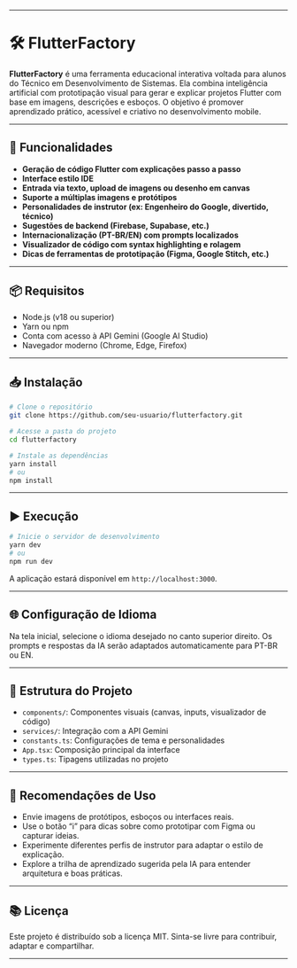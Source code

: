 
---

# 🛠️ FlutterFactory

**FlutterFactory** é uma ferramenta educacional interativa voltada para alunos do Técnico em Desenvolvimento de Sistemas. Ela combina inteligência artificial com prototipação visual para gerar e explicar projetos Flutter com base em imagens, descrições e esboços. O objetivo é promover aprendizado prático, acessível e criativo no desenvolvimento mobile.

---

## 🚀 Funcionalidades

- **Geração de código Flutter com explicações passo a passo**
- **Interface estilo IDE**
- **Entrada via texto, upload de imagens ou desenho em canvas**
- **Suporte a múltiplas imagens e protótipos**
- **Personalidades de instrutor (ex: Engenheiro do Google, divertido, técnico)**
- **Sugestões de backend (Firebase, Supabase, etc.)**
- **Internacionalização (PT-BR/EN) com prompts localizados**
- **Visualizador de código com syntax highlighting e rolagem**
- **Dicas de ferramentas de prototipação (Figma, Google Stitch, etc.)**

---

## 📦 Requisitos

- Node.js (v18 ou superior)
- Yarn ou npm
- Conta com acesso à API Gemini (Google AI Studio)
- Navegador moderno (Chrome, Edge, Firefox)

---

## 📥 Instalação

```bash
# Clone o repositório
git clone https://github.com/seu-usuario/flutterfactory.git

# Acesse a pasta do projeto
cd flutterfactory

# Instale as dependências
yarn install
# ou
npm install
```

---

## ▶️ Execução

```bash
# Inicie o servidor de desenvolvimento
yarn dev
# ou
npm run dev
```

A aplicação estará disponível em `http://localhost:3000`.

---

## 🌐 Configuração de Idioma

Na tela inicial, selecione o idioma desejado no canto superior direito. Os prompts e respostas da IA serão adaptados automaticamente para PT-BR ou EN.

---

## 📁 Estrutura do Projeto

- `components/`: Componentes visuais (canvas, inputs, visualizador de código)
- `services/`: Integração com a API Gemini
- `constants.ts`: Configurações de tema e personalidades
- `App.tsx`: Composição principal da interface
- `types.ts`: Tipagens utilizadas no projeto

---

## 🧠 Recomendações de Uso

- Envie imagens de protótipos, esboços ou interfaces reais.
- Use o botão “i” para dicas sobre como prototipar com Figma ou capturar ideias.
- Experimente diferentes perfis de instrutor para adaptar o estilo de explicação.
- Explore a trilha de aprendizado sugerida pela IA para entender arquitetura e boas práticas.

---

## 📚 Licença

Este projeto é distribuído sob a licença MIT. Sinta-se livre para contribuir, adaptar e compartilhar.

---
